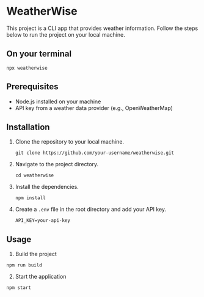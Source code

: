 # WeatherWise

This project is a CLI app that provides weather information. Follow the steps below to run the project on your local machine.

## On your terminal

```
npx weatherwise
```

## Prerequisites

- Node.js installed on your machine
- API key from a weather data provider (e.g., OpenWeatherMap)

## Installation

1. Clone the repository to your local machine.

   ```
   git clone https://github.com/your-username/weatherwise.git
   ```

2. Navigate to the project directory.

   ```
   cd weatherwise
   ```

3. Install the dependencies.

   ```
   npm install
   ```

4. Create a `.env` file in the root directory and add your API key.
   ```
   API_KEY=your-api-key
   ```

## Usage

1. Build the project

```
npm run build
```

2. Start the application

```
npm start
```
